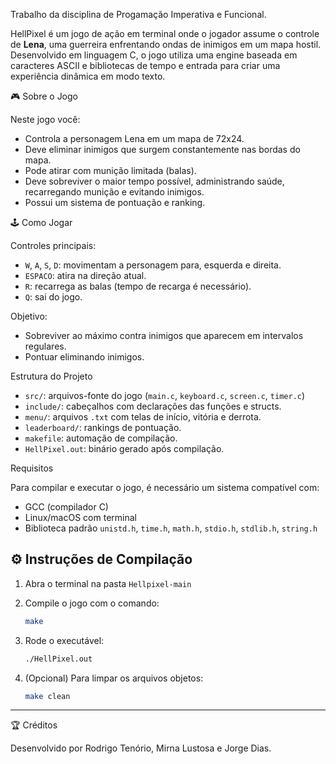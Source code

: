 Trabalho da disciplina de Progamação Imperativa e Funcional.

HellPixel é um jogo de ação em terminal onde o jogador assume o controle de **Lena**, uma guerreira enfrentando ondas de inimigos em um mapa hostil.
Desenvolvido em linguagem C, o jogo utiliza uma engine baseada em caracteres ASCII e bibliotecas de tempo e entrada para criar uma experiência dinâmica em modo texto.


🎮 Sobre o Jogo

Neste jogo você:
- Controla a personagem Lena em um mapa de 72x24.
- Deve eliminar inimigos que surgem constantemente nas bordas do mapa.
- Pode atirar com munição limitada (balas).
- Deve sobreviver o maior tempo possível, administrando saúde, recarregando munição e evitando inimigos.
- Possui um sistema de pontuação e ranking.


🕹️ Como Jogar

Controles principais:
- `W`, `A`, `S`, `D`: movimentam a personagem para, esquerda e direita.
- `ESPACO`: atira na direção atual.
- `R`: recarrega as balas (tempo de recarga é necessário).
- `Q`: sai do jogo.

Objetivo:
- Sobreviver ao máximo contra inimigos que aparecem em intervalos regulares.
- Pontuar eliminando inimigos.


Estrutura do Projeto

- `src/`: arquivos-fonte do jogo (`main.c`, `keyboard.c`, `screen.c`, `timer.c`)
- `include/`: cabeçalhos com declarações das funções e structs.
- `menu/`: arquivos `.txt` com telas de início, vitória e derrota.
- `leaderboard/`: rankings de pontuação.
- `makefile`: automação de compilação.
- `HellPixel.out`: binário gerado após compilação.


Requisitos

Para compilar e executar o jogo, é necessário um sistema compatível com:
- GCC (compilador C)
- Linux/macOS com terminal
- Biblioteca padrão `unistd.h`, `time.h`, `math.h`, `stdio.h`, `stdlib.h`, `string.h`


## ⚙️ Instruções de Compilação

1. Abra o terminal na pasta `Hellpixel-main`
2. Compile o jogo com o comando:

   ```bash
   make
   ```

3. Rode o executável:

   ```bash
   ./HellPixel.out
   ```

4. (Opcional) Para limpar os arquivos objetos:

   ```bash
   make clean
   ```

---

🏆 Créditos

Desenvolvido por Rodrigo Tenório, Mirna Lustosa e Jorge Dias.  
